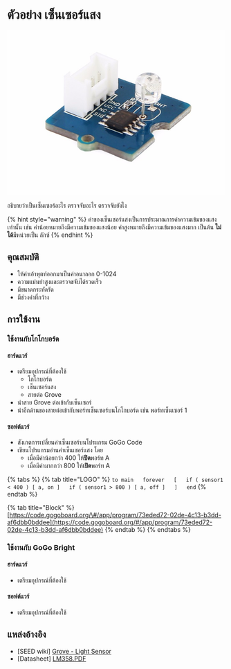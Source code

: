 # ตัวอย่าง เซ็นเซอร์แสง

![](../../.gitbook/assets/po8b7qd0xnlnchgogziq9g3d.jpg)

อธิบายว่าเป็นเซ็นเซอร์อะไร ตรวจจับอะไร ตรวจจับยังไง

{% hint style="warning" %}
ค่าของเซ็นเซอร์แสงเป็นการประมาณการค่าความเข้มของแสงเท่านั้น เช่น ค่าน้อยหมายถึงมีความเข้มของแสงน้อย ค่าสูงหมายถึงมีความเข้มของแสงมาก เป็นต้น **ไม่ได้**มีหน่วยเป็น ลักซ์
{% endhint %}

## คุณสมบัติ

* ให้ค่าเอ้าพุตท์ออกมาเป็นค่าอนาลอก 0-1024
* ความแม่นยำสูงและตรวจขจับได้รวดเร็ว
* มีขนาดกระทัดรัด
* มีช่วงค่าที่กว้าง

## การใช้งาน

### ใช้งานกับโกโกบอร์ด

#### ฮาร์ดแวร์

* เตรียมอุปกรณ์ที่ต้องใช้ 
  * โกโกบอร์ด
  * เซ็นเซอร์แสง
  * สายต่อ Grove
* นำสาย Grove ต่อเข้ากับเซ็นเซอร์
* นำอีกด้านของสายต่อเข้ากับพอร์ทเซ็นเซอร์บนโกโกบอร์ด เช่น พอร์ทเซ็นเซอร์ 1

#### ซอฟต์แวร์

* สังเกตการเปลี่ยนค่าเซ็นเซอร์บนโปรแกรม GoGo Code
* เขียนโปรแกรมอ่านค่าเซ็นเซอร์แสง โดย
  * เมื่อมีค่าน้อยกว่า 400 ให้**ปิด**พอร์ท A
  * เมื่อมีค่ามากกว่า 800 ให้**เปิด**พอร์ท A

{% tabs %}
{% tab title="LOGO" %}
`to main  
  forever  
  [  
    if ( sensor1 < 400 ) [ a, on ]  
    if ( sensor1 > 800 ) [ a, off ]  
  ]  
end`
{% endtab %}

{% tab title="Block" %}
[https://code.gogoboard.org/\#/app/program/73eded72-02de-4c13-b3dd-af6dbb0bddee](https://code.gogoboard.org/#/app/program/73eded72-02de-4c13-b3dd-af6dbb0bddee)
{% endtab %}
{% endtabs %}

### ใช้งานกับ GoGo Bright

#### ฮาร์ดแวร์

* เตรียมอุปกรณ์ที่ต้องใช้ 

#### ซอฟต์แวร์

* เตรียมอุปกรณ์ที่ต้องใช้

## แหล่งอ้างอิง

* \[SEED wiki\] [Grove - Light Sensor ](http://wiki.seeedstudio.com/Grove-Light_Sensor/)
* \[Datasheet\] [LM358.PDF](https://github.com/SeeedDocument/Grove_Light_Sensor/raw/master/res/LM358.pdf)



